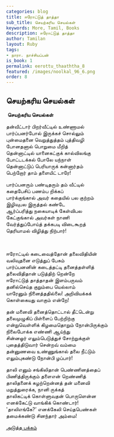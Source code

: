 ```yaml
---
categories: blog
title: ஈரோட்டுத் தாத்தா
sub_title: செயற்கரிய செயல்கள்
keywords: More, Tamil, Books
description: ஈரோட்டுத் தாத்தா
author: Tamilan
layout: Ruby
tags:
- நாரா. நாச்சியப்பன்
is_book: 1
permalink: eerottu_thaaththa_8
featured: /images/noolkal_96_6.png
order: 8
---
```

## செயற்கரிய செயல்கள்

﻿ **செயற்கரிய செயல்கள்**

தன்வீட்டார் பிறர்வீட்டில் உண்ணாமல்  
பார்ப்பனர்போல் இருக்கச் சொல்லும்  
புன்மைதனை வெறுத்துத்தம் புத்திவழி  
போனதனால் பொறுமை மீறித்  
தென்னாட்டில் யானைகட்குக் கால்விலங்கு  
போட்டடக்கல் போலே யந்நாள்  
தென்னாட்டுப் பெரியாருக் கன்னார்தம்  
பெற்றோர் தாம் தளையிட் டாரே!

பார்ப்பனரும் பண்டிதரும் தம் வீட்டில்  
கதைபேசிப் பணம்ப றிக்கப்  
பார்க்குங்கால் அவர் கதையில் பல குற்றம்  
இழிவுபல இருத்தல் கண்டே  
ஆர்ப்பரித்து நகையாடிக் கேள்விபல  
கேட்குங்கால் அவர்கள் நாணி  
வேர்த்துப்போய்த் தக்கபடி விடைகூறத்  
தெரியாமல் விழித்து நிற்பார்!

﻿

ஈரோட்டில் கடைவைத்தோன் தலைவிதியின்  
வலிவுதனை எடுத்துப் பேசும்  
பார்ப்பனனின் கடைத்தட்டி தனைத்தள்ளித்  
தலைவிதிதான் படுத்திற் றென்றே  
ஈரோட்டுத் தாத்தாதன் இளம்பருவம்  
தனில்செய்த குறும்பை யெல்லாம்  
யாரேனும் நினைத்ததில்லை! அறிவியக்கக்  
கொள்கையது வாகும் என்றே!

தன் மனைவி தனைத்தொட்டால் தீட்டென்று  
தலைமுழுகிப் பிள்ளைப் பேற்றிற்கு  
என்றுவெள்ளிக் கிழமைதொறும் நோன்பிருக்கும்  
நிலைபோக்க எண்ணி ஆய்ந்து  
சின்னஓர் எலும்பெடுத்துச் சோற்றுக்குள்  
புதைத்திடுவார் சென்றவ் வம்மை  
தன்னுணவை உண்ணுங்கால் தலை நீட்டும்  
எலும்புகண்டு நோன்பி ழப்பார்!

தாலி எனும் சங்கிலிதான் பெண்ணினத்தைப்  
பிணித்திருக்கும் தளைஎன் றெண்ணித்  
தாலிதனைக் கழற்றென்னத் தன் மனைவி  
மறுத்துரைக்க, நானி ருக்கத்  
தாலிகட்டிக் கொள்ளுவதன் பொருளென்ன  
எனக்கேட்டு வாங்கிக் கொண்டார்!  
'தாலிஎங்கே?’ எனக்கேலி செய்தபெண்கள்  
தமைக்கண்டு சினந்தார் அம்மை!

[அடுத்த பக்கம்](eerottu_thaaththa_9)